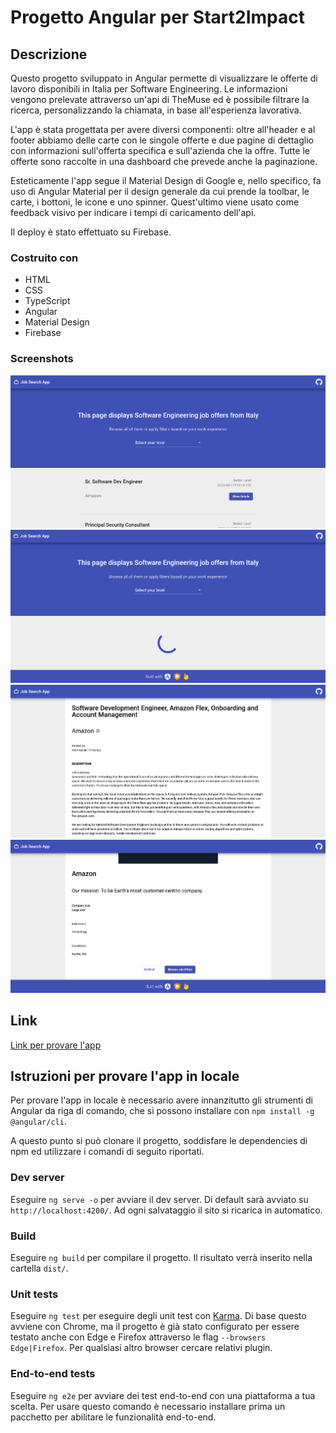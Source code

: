 # Progetto Angular per Start2Impact

## Descrizione

Questo progetto sviluppato in Angular permette di visualizzare le offerte di lavoro disponibili in Italia per Software Engineering. Le informazioni vengono prelevate attraverso un'api di TheMuse ed è possibile filtrare la ricerca, personalizzando la chiamata, in base all'esperienza lavorativa.

L'app è stata progettata per avere diversi componenti: oltre all'header e al footer abbiamo delle carte con le singole offerte e due pagine di dettaglio con informazioni sull'offerta specifica e sull'azienda che la offre. Tutte le offerte sono raccolte in una dashboard che prevede anche la paginazione.

Esteticamente l'app segue il Material Design di Google e, nello specifico, fa uso di Angular Material per il design generale da cui prende la toolbar, le carte, i bottoni, le icone e uno spinner. Quest'ultimo viene usato come feedback visivo per indicare i tempi di caricamento dell'api.

Il deploy è stato effettuato su Firebase.

### Costruito con

- HTML
- CSS
- TypeScript
- Angular
- Material Design
- Firebase

### Screenshots

![Dashboard](src/assets/dashboard.png)
![Spinner](src/assets/spinner.png)
![Job details view](src/assets/job-details.png)
![Company details view](src/assets/company-details.png)

## Link

[Link per provare l'app](url)

## Istruzioni per provare l'app in locale

Per provare l'app in locale è necessario avere innanzitutto gli strumenti di Angular da riga di comando, che si possono installare con `npm install -g @angular/cli`.

A questo punto si può clonare il progetto, soddisfare le dependencies di npm ed utilizzare i comandi di seguito riportati.

### Dev server

Eseguire `ng serve -o` per avviare il dev server. Di default sarà avviato su `http://localhost:4200/`. Ad ogni salvataggio il sito si ricarica in automatico.

### Build

Eseguire `ng build` per compilare il progetto. Il risultato verrà inserito nella cartella `dist/`.

### Unit tests

Eseguire `ng test` per eseguire degli unit test con [Karma](https://karma-runner.github.io). Di base questo avviene con Chrome, ma il progetto è già stato configurato per essere testato anche con Edge e Firefox attraverso le flag `--browsers Edge|Firefox`. Per qualsiasi altro browser cercare relativi plugin.

### End-to-end tests

Eseguire `ng e2e` per avviare dei test end-to-end con una piattaforma a tua scelta. Per usare questo comando è necessario installare prima un pacchetto per abilitare le funzionalità end-to-end.
